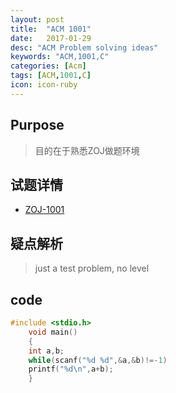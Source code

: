```yaml
---
layout: post
title:  "ACM 1001"
date:   2017-01-29
desc: "ACM Problem solving ideas"
keywords: "ACM,1001,C"
categories: [Acm]
tags: [ACM,1001,C]
icon: icon-ruby
---
```

## Purpose
> 目的在于熟悉ZOJ做题环境

## 试题详情

* [ZOJ-1001](http://acm.zju.edu.cn/onlinejudge/showProblem.do?problemCode=1001)

## 疑点解析
> just a test problem, no level

## code

``` c
#include <stdio.h>
    void main()
    {
    int a,b;
    while(scanf("%d %d",&a,&b)!=-1)
    printf("%d\n",a+b);
    }

```

